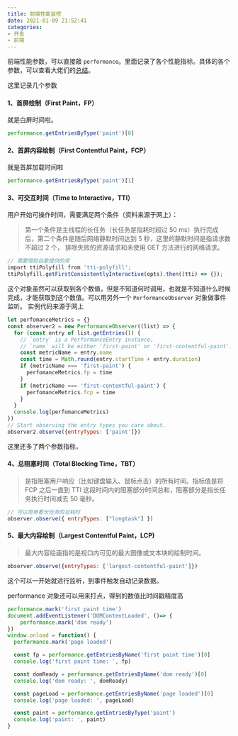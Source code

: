 ```yaml
---
title: 前端性能监控
date: 2021-01-09 21:52:41
categories:
- 开发
- 前端
---
```


前端性能参数，可以直接敲 `performance`。里面记录了各个性能指标。具体的各个参数，可以查看大佬们的[总结](http://www.alloyteam.com/2015/09/explore-performance/#prettyPhoto)。

这里记录几个参数

#### 1、首屏绘制（First Paint，FP）
就是白屏时间啦。
```js
performance.getEntriesByType('paint')[0]
```

#### 2、首屏内容绘制（First Contentful Paint，FCP）
就是首屏加载时间啦
```js
performance.getEntriesByType('paint')[1]
```

#### 3、可交互时间（Time to Interactive，TTI）
用户开始可操作时间，需要满足两个条件（资料来源于网上）：
> 第一个条件是主线程的长任务（长任务是指耗时超过 50 ms）执行完成后，第二个条件是随后网络静默时间达到 5 秒，这里的静默时间是指请求数不超过 2 个， 排除失败的资源请求和未使用 GET 方法进行的网络请求。
```js
// 需要借助谷歌提供的库
import ttiPolyfill from 'tti-polyfill'; 
ttiPolyfill.getFirstConsistentlyInteractive(opts).then((tti) => {});
```

这个对象虽然可以获取到各个数值，但是不知道何时调用，也就是不知道什么时候完成，才能获取到这个数值。可以用另外一个 `PerformanceObserver` 对象做事件监听。
实例代码来源于网上
```js
let perfomanceMetrics = {}
const observer2 = new PerformanceObserver((list) => {
  for (const entry of list.getEntries()) {
    // `entry` is a PerformanceEntry instance.
    // `name` will be either 'first-paint' or 'first-contentful-paint'.
    const metricName = entry.name
    const time = Math.round(entry.startTime + entry.duration)
    if (metricName === 'first-paint') {
      perfomanceMetrics.fp = time
    }
    if (metricName === 'first-contentful-paint') {
      perfomanceMetrics.fcp = time
    }
  }
  console.log(perfomanceMetrics) 
})
// Start observing the entry types you care about.
observer2.observe({entryTypes: ['paint']})
```

这里还多了两个参数指标，

#### 4、总阻塞时间（Total Blocking Time，TBT）
> 是指阻塞用户响应（比如键盘输入、鼠标点击）的所有时间。指标值是将 FCP 之后一直到 TTI 这段时间内的阻塞部分时间总和，阻塞部分是指长任务执行时间减去 50 毫秒。
```js
// 可以简单看长任务的总耗时
observer.observe({ entryTypes: ["longtask"] })
```

#### 5、最大内容绘制（Largest Contentful Paint，LCP)
> 最大内容绘画指的是视口内可见的最大图像或文本块的绘制时间。
```js
observer.observe({entryTypes: ['largest-contentful-paint']})
```

这个可以一开始就进行监听，到事件触发自动记录数据。

performance 对象还可以用来打点，得到的数值比时间戳精度高
```js
performance.mark('first paint time')
document.addEventListener('DOMContentLoaded', ()=> {
    performance.mark('dom ready')
})
window.onload = function() {
  performance.mark('page loaded')

  const fp = performance.getEntriesByName('first paint time')[0]
  console.log('first paint time: ', fp)

  const domReady = performance.getEntriesByName('dom ready')[0]
  console.log('dom ready: ', domReady)

  const pageLoad = performance.getEntriesByName('page loaded')[0]
  console.log('page loaded: ', pageLoad)

  const paint = performance.getEntriesByType('paint')
  console.log('paint: ', paint)
}
```
